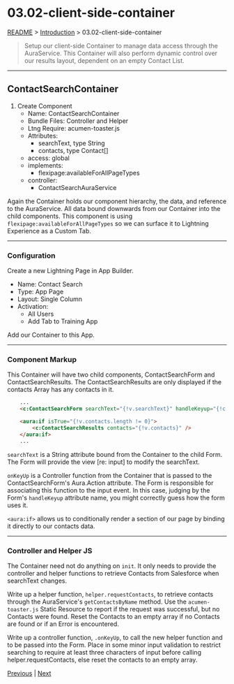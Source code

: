 # 03.02-client-side-container

[README](../../../README.md) > [Introduction](../../introduction.md) > 03.02-client-side-container

> Setup our client-side Container to manage data access through the AuraService. This Container will also perform dynamic control over our results layout, dependent on an empty Contact List.

---
## ContactSearchContainer

 1. Create Component
	* Name: ContactSearchContainer
	* Bundle Files: Controller and Helper
	* Ltng Require: acumen-toaster.js
	* Attributes:
		* searchText, type String
		* contacts, type Contact[]
	* access: global
	* implements:
		* flexipage:availableForAllPageTypes
	* controller:
		* ContactSearchAuraService

Again the Container holds our component hierarchy, the data, and reference to the AuraService. All data bound downwards from our Container into the child components. This component is using `flexipage:availableForAllPageTypes` so we can surface it to Lightning Experience as a Custom Tab.

---
### Configuration

Create a new Lightning Page in App Builder.

 * Name: Contact Search
 * Type: App Page
 * Layout: Single Column
 * Activation:
	* All Users
	* Add Tab to Training App

Add our Container to this App.

---
### Component Markup

This Container will have two child components, ContactSearchForm and ContactSearchResults. The ContactSearchResults are only displayed if the contacts Array has any contacts in it.

```html
	...
	<c:ContactSearchForm searchText="{!v.searchText}" handleKeyup="{!c.onKeyUp}" />

	<aura:if isTrue="{!v.contacts.length != 0}">
		<c:ContactSearchResults contacts="{!v.contacts}" />
	</aura:if>
	...
```

`searchText` is a String attribute bound from the Container to the child Form. The Form will provide the view [re: input] to modify the searchText.

`onKeyUp` is a Controller function from the Container that is passed to the ContactSearchForm's Aura.Action attribute. The Form is responsible for associating this function to the input event. In this case, judging by the Form's `handleKeyup` attribute name, you might correctly guess how the form uses it.

`<aura:if>` allows us to conditionally render a section of our page by binding it directly to our contacts data.

---
### Controller and Helper JS

The Container need not do anything on `init`. It only needs to provide the controller and helper functions to retrieve Contacts from Salesforce when searchText changes.

Write up a helper function, `helper.requestContacts`, to retrieve contacts through the AuraService's `getContactsByName` method. Use the `acumen-toaster.js` Static Resource to report if the request was successful, but no Contacts were found. Reset the Contacts to an empty array if no Contacts are found or if an Error is encountered.

Write up a controller function, `.onKeyUp`, to call the new helper function and to be passed into the Form. Place in some minor input validation to restrict searching to require at least three characters of input before calling helper.requestContacts, else reset the contacts to an empty array.

[Previous](03.01-server-side.md) | [Next](03.03-client-side-form.md)
